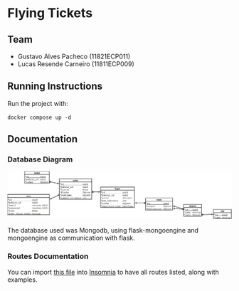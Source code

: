 # Flying Tickets

## Team

- Gustavo Alves Pacheco (11821ECP011)
- Lucas Resende Carneiro (11811ECP009)

## Running Instructions

Run the project with:

```shell
docker compose up -d
```

## Documentation

### Database Diagram

![](/docs/uml.jpg)

The database used was Mongodb, using flask-mongoengine and mongoengine as communication with flask.

### Routes Documentation

You can import [this file](/docs/insomnia.har) into [Insomnia](https://insomnia.rest) to have all routes listed, along with examples.
